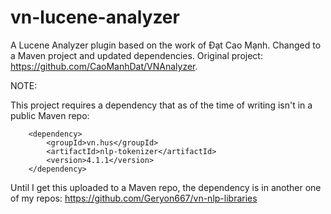 vn-lucene-analyzer
==================

A Lucene Analyzer plugin based on the work of Đạt Cao Mạnh. Changed to a Maven project and updated dependencies. Original project: https://github.com/CaoManhDat/VNAnalyzer.


NOTE: 

This project requires a dependency that as of the time of writing isn't in a public Maven repo:

		<dependency>
			<groupId>vn.hus</groupId>
			<artifactId>nlp-tokenizer</artifactId>
			<version>4.1.1</version>
		</dependency>

Until I get this uploaded to a Maven repo, the dependency is in another one of my repos: https://github.com/Geryon667/vn-nlp-libraries
